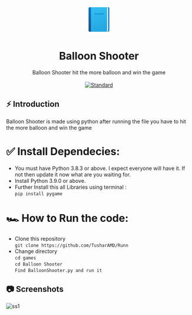  <p align="center">
    <img alt="" height="80" src="./img/add-readme.png">
  </a>
</p>
<h1 align="center">Balloon Shooter</h1>

<div align="center">
Balloon Shooter hit the more balloon and win the game
</div>

<br />

<div align="center">
  <!-- Standard -->
  <a href="https://standardjs.com">
    <img src="https://img.shields.io/badge/code%20style-standard-brightgreen.svg?style=flat-square"
      alt="Standard" />
  </a>
</div>

## ⚡️  Introduction
Balloon Shooter is made using python after running the file you have to  hit the more balloon and win the game

# ✅ Install Dependecies:
  - You must have Python 3.8.3 or above. I expect everyone will have it. If not then update it now what are you waiting for.
  - Install Python 3.9.0 or above.
  - Further Install this all Libraries using terminal : <br>
    ```pip install pygame```

# 🏎️  How to Run the code:

- Clone this repository <br>
```git clone https://github.com/TusharAMD/Runn```
- Change directory <br>
```cd games``` <br>
```cd Balloon Shooter```      <br>
```Find BalloonShooter.py and run it```

## 📷 Screenshots

![ss1](./img/ballss.png)
